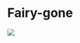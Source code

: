 # Fairy-gone
![](https://github.com/Nekomoekissaten-SUB/Nekomoekissaten-poi-Subs/blob/master/Fairy-gone/Fairy%20gone%20poster.jpg)
